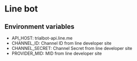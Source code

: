 # Line bot

## Environment variables

- API_HOST: trialbot-api.line.me
- CHANNEL_ID: Channel ID from line developer site
- CHANNEL_SECRET: Channel Secret from line developer site
- PROVIDER_MID: MID from line developer site

